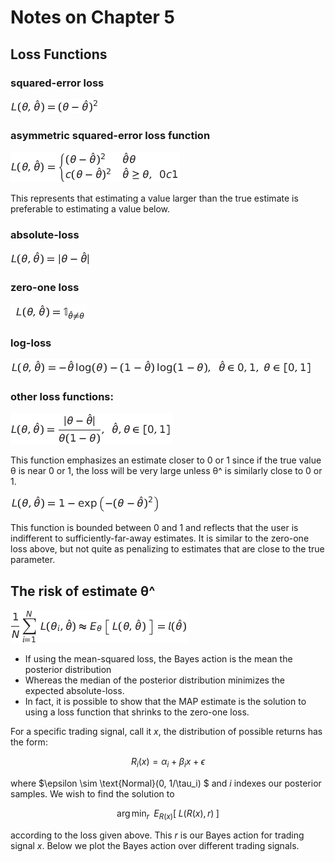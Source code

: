 Notes on Chapter 5  
========================================

## Loss Functions

### squared-error loss  

![](images/Tex2Img_1375003014.png)  

### asymmetric squared-error loss function  

![](images/Tex2Img_1375098097.png)  

This represents that estimating a value larger than the true estimate is preferable to estimating a value below.  


### absolute-loss  

![](images/Tex2Img_1375098253.png)  

### zero-one loss  

![](images/Tex2Img_1375098487.jpg)  

### log-loss  

![](images/Tex2Img_1375098576.png)  

### other loss functions:  

![](images/Tex2Img_1375098686.png)  

This function emphasizes an estimate closer to 0 or 1 since if the true value θ is near 0 or 1, the loss will be very large unless θ^ is similarly close to 0 or 1.  

![](images/Tex2Img_1375098808.png)  

This function is bounded between 0 and 1 and reflects that the user is indifferent to sufficiently-far-away estimates. It is similar to the zero-one loss above, but not quite as penalizing to estimates that are close to the true parameter.  

## The risk of estimate θ^

![](images/Tex2Img_1375099707.png)  

+ If using the mean-squared loss, the Bayes action is the mean the posterior distribution
+ Whereas the median of the posterior distribution minimizes the expected absolute-loss.
+ In fact, it is possible to show that the MAP estimate is the solution to using a loss function that shrinks to the zero-one loss.  

For a specific trading signal, call it $x$, the distribution of possible returns has the form:

$$R_i(x) =  \alpha_i + \beta_ix + \epsilon $$

where $\epsilon \sim \text{Normal}(0, 1/\tau_i) $ and $i$ indexes our posterior samples. We wish to find the solution to 

$$ \arg \min_{r} \;\;E_{R(x)}\left[ \; L(R(x), r) \; \right] $$

according to the loss given above. This $r$ is our Bayes action for trading signal $x$. Below we plot the Bayes action over different trading signals.
